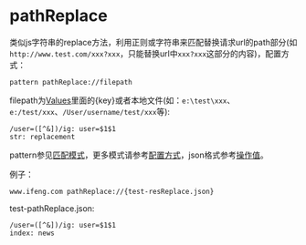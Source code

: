 # pathReplace

类似js字符串的replace方法，利用正则或字符串来匹配替换请求url的path部分(如`http://www.test.com/xxx?xxx`，只能替换url中`xxx?xxx`这部分的内容)，配置方式：

	pattern pathReplace://filepath

filepath为[Values](http://local.whistlejs.com/#values)里面的{key}或者本地文件(如：`e:\test\xxx`、`e:/test/xxx`、`/User/username/test/xxx`等):

	/user=([^&])/ig: user=$1$1
	str: replacement

pattern参见[匹配模式](../pattern.html)，更多模式请参考[配置方式](../mode.html)，json格式参考[操作值](../data.html)。

例子：

	www.ifeng.com pathReplace://{test-resReplace.json}


test-pathReplace.json:

	/user=([^&])/ig: user=$1$1
	index: news
